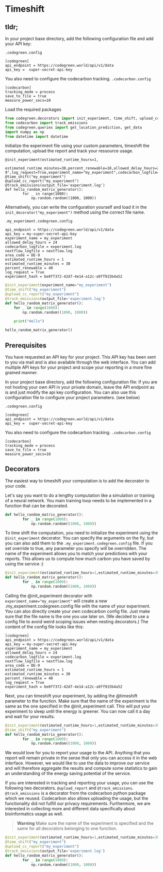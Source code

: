 # Timeshift

## tldr;

In your project base directory, add the following configuration file and add your API key:

```.codegreen.config```
``` 
[codegreen]
api_endpoint = https://codegreen.world/api/v1/data
api_key =  super-secret-api-key
```

You also need to configure the codecarbon tracking.
```.codecarbon.config```
```
[codecarbon]
tracking_mode = process
save_to_file = true
measure_power_secs=10
```



Load the required packages
```python
from codegreen.decorators import init_experiment, time_shift, upload_cc_report
from codecarbon import track_emissions
from codegreen.queries import get_location_prediction, get_data
import numpy as np
from datetime import datetime
```

Initialize the experiment file using your custom parameters, timeshift the computation, upload the report
and track your ressource usage.
```
@init_experiment(estimated_runtime_hours=1,
                estimated_runtime_minutes=30,percent_renewable=10,allowed_delay_hours=24,area_code="ES-9",log_request=True,experiment_name="my_experiment",codecarbon_logfile="experiment.log",nextflow_logfile="nextflow.log",overwrite=False)
@time_shift("my_experiment")
@upload_cc_report("my_experiment")
@track_emissions(output_file='experiment.log')
def hello_random_matrix_generator():
        for _ in range(1000):
            np.random.random((1000, 1000))
```
Alternatively, you can write the configuration yourself and load it in the ```init_decorator("my_experiment")``` method using the correct file name.

```.my_experiment.codegreen.config```
```
api_endpoint = https://codegreen.world/api/v1/data
api_key = my-super-secret-api-key
experiment_name = my_experiment
allowed_delay_hours = 24
codecarbon_logfile = experiment.log
nextflow_logfile = nextflow.log
area_code = DE-9
estimated_runtime_hours = 1
estimated_runtime_minutes = 30
percent_renewable = 40
log_request = True
experiment_hash = be0ff372-42d7-4e14-a12c-a9ff915b4a52
```

```python
@init_experiment(experiment_name="my_experiment")
@time_shift("my_experiment")
@upload_cc_report("my_experiment")
@track_emissions(output_file='experiment.log')
def hello_random_matrix_generator():
    for _ in range(1000):
        np.random.random((1000, 1000))
        
    print("Hello")

hello_random_matrix_generator()
```

## Prerequisites
You have requested an API key for your project. This API key has been sent to you via mail and
is also available through the web interface. You can add multiple API keys for your project and
scope your reporting in a more fine grained manner.

In your project base directory, add the following configuration file: If you are not hosting your own
API in your private domain, leave the API endpoint as is and just modify the api key configuration.
You can also use this configuration file to configure your project parameters. (see below)

```.codegreen.config```
``` 
[codegreen]
api_endpoint = https://codegreen.world/api/v1/data
api_key =  super-secret-api-key
```

You also need to configure the codecarbon tracking.
```.codecarbon.config```
```
[codecarbon]
tracking_mode = process
save_to_file = true
measure_power_secs=10
```
## Decorators
The easiest way to timeshift your computation is to add the decorator to your code.

Let's say you want to do a lengthy computation like a simulation or training of a neural network.
You main training loop needs to be implemented in a function that can be decorated.

```python
def hello_random_matrix_generator():
        for _ in range(1000):
            np.random.random((1000, 1000))
```

To time shift the computation, you need to initialize the experiment using the ```@init_experiment``` decorator. You can specify the arguments on the fly, but you can also add them to the ```.my_experiment.codegreen.config``` file. If you set override to true, any parameter you specify will be overridden.   The name of the experiment allows you to match your predictions with your reports. This allows us to compute how much carbon you have saved by using the service :) 

```python
@init_experiment(estimated_runtime_hours=1,estimated_runtime_minutes=30,percent_renewable=10,allowed_delay_hours=24,area_code="ES-9",log_request=True,experiment_name="my_experiment",codecarbon_logfile="experiment.log",nextflow_logfile="nextflow.log",overwrite=False)
def hello_random_matrix_generator():
        for _ in range(1000):
            np.random.random((1000, 1000))
```

Calling the @init_experiment decorator with ```experiment_name="my_experiment"``` will create a new .my_experiment.codegreen.config file with the name of your experiment. You can also directly create your own codecarbon config file. Just make sure that the file name is the one you use later on. (We decided to use a config file to avoid weird scoping issues when nesting decorators.) The content of the config file looks like this:


```
[codegreen]
api_endpoint = https://codegreen.world/api/v1/data
api_key = my-super-secret-api-key
experiment_name = my_experiment
allowed_delay_hours = 24
codecarbon_logfile = experiment.log
nextflow_logfile = nextflow.log
area_code = DE-9
estimated_runtime_hours = 1
estimated_runtime_minutes = 30
percent_renewable = 40
log_request = True
experiment_hash = be0ff372-42d7-4e14-a12c-a9ff915b4a52
```

Next, you can timeshift your experiment, by adding the @timeshift parameter to the function. Make sure that
the name of the experiment is the same as the one specified in the @init_experiment call. This will put your experiment to sleep until the energy is greener. You can now call it a day and wait for your results.

```python
@init_experiment(estimated_runtime_hours=1,estimated_runtime_minutes=30,percent_renewable=10,allowed_delay_hours=24,area_code="ES-9",log_request=True,experiment_name="my_experiment",codecarbon_logfile="experiment.log",nextflow_logfile="nextflow.log",overwrite=False)
@time_shift("my_experiment")
def hello_random_matrix_generator():
        for _ in range(1000):
            np.random.random((1000, 1000))
```

We would love for you to report your usage to the API. Anything that you report will remain private in the sense that only you can access it in the web interface. However, we would like to use the data to improve our 
service and will therefore aggregate the results and compute some statistics to gain an understanding of the energy saving potential of the service.

If you are interested in tracking and reporting your usage, you can use the following two decorators.
```@upload_report``` and ```@track_emissions```. ```@track_emissions``` is a decorator from the codecarbon python package which we reused. Codecarbon also allows uploading the usage, but the functionality did not fulfill our privacy requirements. Furthermore, we are interested in collecting more and different data specifically about bioinformatics usage as well.  

> **Warning**
> Make sure the name of the experiment is specified and the same for all decorators belonging to one function.

```python
@init_experiment(estimated_runtime_hours=1,estimated_runtime_minutes=30,percent_renewable=10,allowed_delay_hours=24,area_code="ES-9",log_request=True,experiment_name="my_experiment",codecarbon_logfile="experiment.log",nextflow_logfile="nextflow.log",overwrite=False)
@time_shift("my_experiment")
@upload_cc_report("my_experiment")
@track_emissions(output_file='experiment.log')
def hello_random_matrix_generator():
        for _ in range(1000):
            np.random.random((1000, 1000))
```

